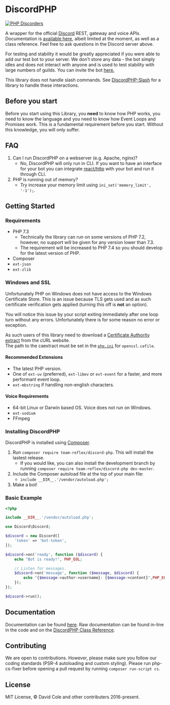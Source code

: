 DiscordPHP
====

[![PHP Discorders](https://discord.com/api/guilds/115233111977099271/widget.png?style=banner1)](https://discord.gg/dphp)

A wrapper for the official [Discord](https://discordapp.com) REST, gateway and voice APIs. Documentation is [available here](http://discord-php.github.io/DiscordPHP), albeit limited at the moment, as well as a class reference. Feel free to ask questions in the Discord server above.

For testing and stability it would be greatly appreciated if you were able to add our test bot to your server. We don't store any data - the bot simply idles and does not interact with anyone and is used to test stability with large numbers of guilds. You can invite the bot [here.](https://discord.com/oauth2/authorize?client_id=157746770539970560&scope=bot)

This library does not handle slash commands. See [DiscordPHP-Slash](https://github.com/discord-php/DiscordPHP-Slash) for a library to handle these interactions.

## Before you start

Before you start using this Library, you **need** to know how PHP works, you need to know the language and you need to know how Event Loops and Promises work. This is a fundamental requirement before you start. Without this knowledge, you will only suffer.

## FAQ

1. Can I run DiscordPHP on a webserver (e.g. Apache, nginx)?
    - No, DiscordPHP will only run in CLI. If you want to have an interface for your bot you can integrate [react/http](https://github.com/ReactPHP/http) with your bot and run it through CLI.
2. PHP is running out of memory?
	- Try increase your memory limit using `ini_set('memory_limit', '-1');`.

## Getting Started

### Requirements

- PHP 7.3
	- Technically the library can run on some versions of PHP 7.2, however, no support will be given for any version lower than 7.3.
	- The requirement will be increased to PHP 7.4 so you should develop for the latest version of PHP.
- Composer
- `ext-json`
- `ext-zlib`

### Windows and SSL

Unfortunately PHP on Windows does not have access to the Windows Certificate Store. This is an issue because TLS gets used and as such certificate verification gets applied (turning this off is **not** an option).

You will notice this issue by your script exiting immediately after one loop turn without any errors. Unfortunately there is for some reason no error or exception.

As such users of this library need to download a [Certificate Authority extract](https://curl.haxx.se/docs/caextract.html) from the cURL website.<br>
The path to the caextract must be set in the [`php.ini`](https://secure.php.net/manual/en/openssl.configuration.php) for `openssl.cafile`.

#### Recommended Extensions

- The latest PHP version.
- One of `ext-uv` (preferred), `ext-libev` or `evt-event` for a faster, and more performant event loop.
- `ext-mbstring` if handling non-english characters.

#### Voice Requirements

- 64-bit Linux or Darwin based OS. Voice does not run on Windows.
- `ext-sodium`
- FFmpeg

### Installing DiscordPHP

DiscordPHP is installed using [Composer](https://getcomposer.org).

1. Run `composer require team-reflex/discord-php`. This will install the lastest release.
	- If you would like, you can also install the development branch by running `composer require team-reflex/discord-php dev-master`.
2. Include the Composer autoload file at the top of your main file:
	- `include __DIR__.'/vendor/autoload.php';`
3. Make a bot!

### Basic Example

```php
<?php

include __DIR__.'/vendor/autoload.php';

use Discord\Discord;

$discord = new Discord([
	'token' => 'bot-token',
]);

$discord->on('ready', function ($discord) {
	echo "Bot is ready!", PHP_EOL;

	// Listen for messages.
	$discord->on('message', function ($message, $discord) {
		echo "{$message->author->username}: {$message->content}",PHP_EOL;
	});
});

$discord->run();
```

## Documentation

Documentation can be found [here](http://discord-php.github.io/DiscordPHP). Raw documentation can be found in-line in the code and on the [DiscordPHP Class Reference](http://discord-php.github.io/DiscordPHP/).

## Contributing

We are open to contributions. However, please make sure you follow our coding standards (PSR-4 autoloading and custom styling). Please run php-cs-fixer before opening a pull request by running `composer run-script cs`.

## License

MIT License, &copy; David Cole and other contributers 2016-present.
